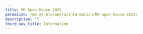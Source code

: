 ```yaml
---
title: MK Open House 2023
permalink: /mk-at-Alexandra/Information/MK-open-house-2023/
description: ""
third_nav_title: Information
---
```

[](/files/MK%20Open%20House%202023.pdf)